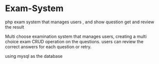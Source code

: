 # Exam-System
php exam system that manages users , and show question get and review the result

Multi choose examination system
that manages users, creating a multi choice exam CRUD operation on the questions. users can review the correct answers for each question or retry.

using mysql as the database 
